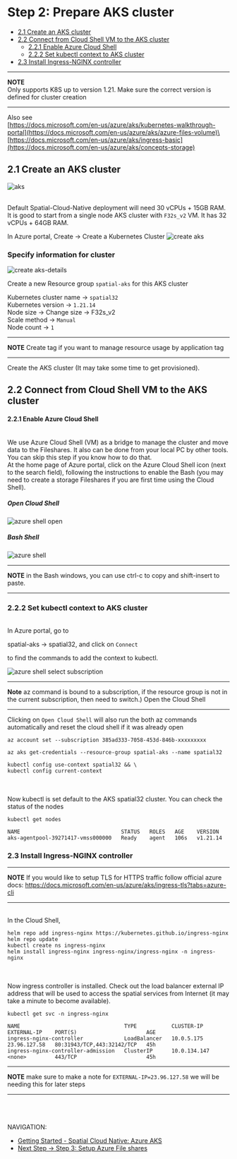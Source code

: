 # Step 2: Prepare AKS cluster

-   [2.1 Create an AKS cluster](#Step2:PrepareAKScluster-2.1CreateanAKScluster)
-   [2.2 Connect from Cloud Shell VM to the AKS
    cluster](#Step2:PrepareAKScluster-2.2ConnectfromCloudShellVMtotheAKScluster)
    -   [2.2.1 Enable Azure Cloud
        Shell](#Step2:PrepareAKScluster-2.2.1EnableAzureCloudShell)
    -   [2.2.2 Set kubectl context to AKS
        cluster](#Step2:PrepareAKScluster-2.2.2SetkubectlcontexttoAKScluster)
-   [2.3 Install Ingress-NGINX
    controller](#Step2:PrepareAKScluster-2.3InstallIngress-NGINXcontroller)

---
**NOTE**\
Only supports K8S up to version 1.21. Make sure the correct version is
defined for cluster creation

---

Also see\
[https://docs.microsoft.com/en-us/azure/aks/kubernetes-walkthrough-portal](https://docs.microsoft.com/en-us/azure/aks/azure-files-volume)\
[https://docs.microsoft.com/en-us/azure/aks/ingress-basic](https://docs.microsoft.com/en-us/azure/aks/concepts-storage)

## 2.1 Create an AKS cluster

![aks](images/kubernetes-service.PNG "aks")

\
Default Spatial-Cloud-Native deployment will need 30 vCPUs + 15GB RAM.
It is good to start from a single node AKS cluster with `F32s_v2` VM. It
has 32 vCPUs + 64GB RAM.



In Azure portal, Create → Create a Kubernetes Cluster
![create aks](images/create-kubernetes-services-1.PNG "create aks")


### Specify information for cluster
![create aks-details](images/create-kubernetes-services-2.png "create aks-details")


Create a new Resource group `spatial-aks` for this AKS cluster

Kubernetes cluster name -> `spatial32`\
Kubernetes version -> `1.21.14`\
Node size -> Change size -> F32s_v2\
Scale method -> `Manual`\
Node count -> `1`

---
**NOTE** Create tag if you want to manage resource usage by application tag

---


Create the AKS cluster (It may take some time to get provisioned).

##  2.2 Connect from Cloud Shell VM to the AKS cluster

####  2.2.1 Enable Azure Cloud Shell

\
We use Azure Cloud Shell (VM) as a bridge to manage the cluster and move
data to the Fileshares. It also can be done from your local PC by other
tools. You can skip this step if you know how to do that.\
At the home page of Azure portal, click on the Azure Cloud Shell icon
(next to the search field), following the instructions to enable the
Bash (you may need to create a storage Fileshares if you are first time
using the Cloud
Shell).

##### Open Cloud Shell 
![azure shell open](images/azure-shell-open.png "azure shell open")


##### Bash Shell
![azure shell](images/azure-shell.png "azure shell")


---
**NOTE** in the Bash windows, you can use ctrl-c to copy and shift-insert
to paste.

---

###  2.2.2 Set kubectl context to AKS cluster

\
In Azure portal, go to 

spatial-aks → spatial32,
and click on `Connect`

to find the commands to add the context to kubectl.

![azure shell select subscription](images/select-subscription-shell.png "azure shell select subscription")


---
**Note** az command is bound to a subscription, if the resource group is
not in the current subscription, then need to switch.) Open the Cloud
Shell

---

Clicking on `Open Cloud Shell` will also run the both az commands automatically and reset the cloud 
shell if it was already open

```shell
az account set --subscription 385ad333-7058-453d-846b-xxxxxxxxx
```

```shell
az aks get-credentials --resource-group spatial-aks --name spatial32
```

```shell
kubectl config use-context spatial32 && \
kubectl config current-context
```

\
\
Now kubectl is set default to the AKS spatial32 cluster. You can check
the status of the nodes

```shell
kubectl get nodes
```

```shell
NAME                                STATUS   ROLES   AGE    VERSION
aks-agentpool-39271417-vmss000000   Ready    agent   106s   v1.21.14
```


###  2.3 Install Ingress-NGINX controller

---
**NOTE** If you would like to setup TLS for HTTPS traffic follow official azure docs: https://docs.microsoft.com/en-us/azure/aks/ingress-tls?tabs=azure-cli

---

\
In the Cloud Shell,

```shell
helm repo add ingress-nginx https://kubernetes.github.io/ingress-nginx
helm repo update
kubectl create ns ingress-nginx
helm install ingress-nginx ingress-nginx/ingress-nginx -n ingress-nginx
```

\
\
Now ingress controller is installed. Check out the load balancer
external IP address that will be used to access the spatial services
from Internet (it may take a minute to become available).

```shell
kubectl get svc -n ingress-nginx
```

```shell
NAME                                 TYPE           CLUSTER-IP     EXTERNAL-IP    PORT(S)                      AGE
ingress-nginx-controller             LoadBalancer   10.0.5.175     23.96.127.58   80:31943/TCP,443:32142/TCP   45h
ingress-nginx-controller-admission   ClusterIP      10.0.134.147   <none>         443/TCP                      45h
```

---
**NOTE** make sure to make a note for `EXTERNAL-IP=23.96.127.58` we will be needing this for later steps

---

\
\
\
NAVIGATION:

- [Getting Started - Spatial Cloud Native: Azure AKS](README.md)
- [Next Step -> Step 3: Setup Azure File shares](setup_azure_file_shares.md)
